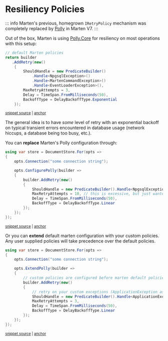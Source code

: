 # Resiliency Policies

::: info
Marten's previous, homegrown `IRetryPolicy` mechanism was completely replaced by [Polly](https://www.nuget.org/packages/polly) in Marten V7.
:::

Out of the box, Marten is using [Polly.Core](https://www.pollydocs.org/) for resiliency on most operations with this setup:

<!-- snippet: sample_default_Polly_setup -->
<a id='snippet-sample_default_polly_setup'></a>
```cs
// default Marten policies
return builder
   .AddRetry(new()
    {
        ShouldHandle = new PredicateBuilder()
            .Handle<NpgsqlException>()
            .Handle<MartenCommandException>()
            .Handle<EventLoaderException>(),
        MaxRetryAttempts = 3,
        Delay = TimeSpan.FromMilliseconds(50),
        BackoffType = DelayBackoffType.Exponential
    });
```
<sup><a href='https://github.com/JasperFx/marten/blob/master/src/Marten/Util/ResilientPipelineBuilderExtensions.cs#L14-L29' title='Snippet source file'>snippet source</a> | <a href='#snippet-sample_default_polly_setup' title='Start of snippet'>anchor</a></sup>
<!-- endSnippet -->

The general idea is to have _some_ level of retry with an exponential backoff on typical transient errors encountered
in database usage (network hiccups, a database being too busy, etc.).

You can **replace** Marten's Polly configuration through:

<!-- snippet: sample_configure_polly -->
<a id='snippet-sample_configure_polly'></a>
```cs
using var store = DocumentStore.For(opts =>
{
    opts.Connection("some connection string");

    opts.ConfigurePolly(builder =>
    {
        builder.AddRetry(new()
        {
            ShouldHandle = new PredicateBuilder().Handle<NpgsqlException>().Handle<MartenCommandException>(),
            MaxRetryAttempts = 10, // this is excessive, but just wanted to show something different
            Delay = TimeSpan.FromMilliseconds(50),
            BackoffType = DelayBackoffType.Linear
        });
    });
});
```
<sup><a href='https://github.com/JasperFx/marten/blob/master/src/Marten.Testing/Examples/ErrorHandling.cs#L12-L30' title='Snippet source file'>snippet source</a> | <a href='#snippet-sample_configure_polly' title='Start of snippet'>anchor</a></sup>
<!-- endSnippet -->

Or you can **extend** default marten configuration with your custom policies. Any user supplied policies will take precedence over the default policies.

<!-- snippet: sample_extend_polly -->
<a id='snippet-sample_extend_polly'></a>
```cs
using var store = DocumentStore.For(opts =>
{
    opts.Connection("some connection string");

    opts.ExtendPolly(builder =>
    {
        // custom policies are configured before marten default policies
        builder.AddRetry(new()
        {
            // retry on your custom exceptions (ApplicationException as an example)
            ShouldHandle = new PredicateBuilder().Handle<ApplicationException>(),
            MaxRetryAttempts = 3,
            Delay = TimeSpan.FromMilliseconds(50),
            BackoffType = DelayBackoffType.Linear
        });
    });
});
```
<sup><a href='https://github.com/JasperFx/marten/blob/master/src/Marten.Testing/Examples/ErrorHandling.cs#L35-L55' title='Snippet source file'>snippet source</a> | <a href='#snippet-sample_extend_polly' title='Start of snippet'>anchor</a></sup>
<!-- endSnippet -->

